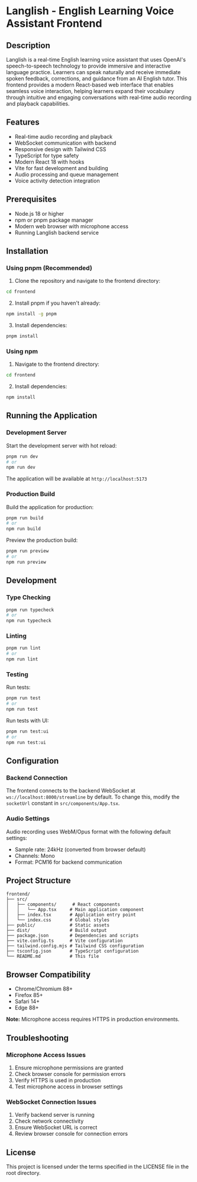 # Langlish - English Learning Voice Assistant Frontend

## Description

Langlish is a real-time English learning voice assistant that uses OpenAI's speech-to-speech technology to provide immersive and interactive language practice. Learners can speak naturally and receive immediate spoken feedback, corrections, and guidance from an AI English tutor. This frontend provides a modern React-based web interface that enables seamless voice interaction, helping learners expand their vocabulary through intuitive and engaging conversations with real-time audio recording and playback capabilities.

## Features

- Real-time audio recording and playback
- WebSocket communication with backend
- Responsive design with Tailwind CSS
- TypeScript for type safety
- Modern React 18 with hooks
- Vite for fast development and building
- Audio processing and queue management
- Voice activity detection integration

## Prerequisites

- Node.js 18 or higher
- npm or pnpm package manager
- Modern web browser with microphone access
- Running Langlish backend service

## Installation

### Using pnpm (Recommended)

1. Clone the repository and navigate to the frontend directory:

```bash
cd frontend
```

2. Install pnpm if you haven't already:

```bash
npm install -g pnpm
```

3. Install dependencies:

```bash
pnpm install
```

### Using npm

1. Navigate to the frontend directory:

```bash
cd frontend
```

2. Install dependencies:

```bash
npm install
```

## Running the Application

### Development Server

Start the development server with hot reload:

```bash
pnpm run dev
# or
npm run dev
```

The application will be available at `http://localhost:5173`

### Production Build

Build the application for production:

```bash
pnpm run build
# or
npm run build
```

Preview the production build:

```bash
pnpm run preview
# or
npm run preview
```

## Development

### Type Checking

```bash
pnpm run typecheck
# or
npm run typecheck
```

### Linting

```bash
pnpm run lint
# or
npm run lint
```

### Testing

Run tests:

```bash
pnpm run test
# or
npm run test
```

Run tests with UI:

```bash
pnpm run test:ui
# or
npm run test:ui
```

## Configuration

### Backend Connection

The frontend connects to the backend WebSocket at `ws://localhost:8000/streamline` by default. To change this, modify the `socketUrl` constant in `src/components/App.tsx`.

### Audio Settings

Audio recording uses WebM/Opus format with the following default settings:

- Sample rate: 24kHz (converted from browser default)
- Channels: Mono
- Format: PCM16 for backend communication

## Project Structure

```
frontend/
├── src/
│   ├── components/      # React components
│   │   └── App.tsx     # Main application component
│   ├── index.tsx       # Application entry point
│   └── index.css       # Global styles
├── public/             # Static assets
├── dist/               # Build output
├── package.json        # Dependencies and scripts
├── vite.config.ts      # Vite configuration
├── tailwind.config.mjs # Tailwind CSS configuration
├── tsconfig.json       # TypeScript configuration
└── README.md           # This file
```

## Browser Compatibility

- Chrome/Chromium 88+
- Firefox 85+
- Safari 14+
- Edge 88+

**Note:** Microphone access requires HTTPS in production environments.

## Troubleshooting

### Microphone Access Issues

1. Ensure microphone permissions are granted
2. Check browser console for permission errors
3. Verify HTTPS is used in production
4. Test microphone access in browser settings

### WebSocket Connection Issues

1. Verify backend server is running
2. Check network connectivity
3. Ensure WebSocket URL is correct
4. Review browser console for connection errors

## License

This project is licensed under the terms specified in the LICENSE file in the root directory.

